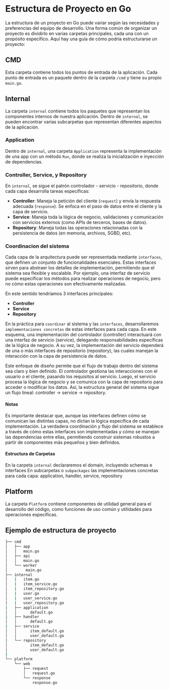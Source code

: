 # Estructura de Proyecto en Go

La estructura de un proyecto en Go puede variar según las necesidades y preferencias del equipo de desarrollo. Una forma común de organizar un proyecto es dividirlo en varias carpetas principales, cada una con un propósito específico. Aquí hay una guía de cómo podría estructurarse un proyecto:

## CMD

Esta carpeta contiene todos los puntos de entrada de la aplicación. Cada punto de entrada es un paquete dentro de la carpeta `/cmd` y tiene su propio `main.go`.


## Internal

La carpeta `internal` contiene todos los paquetes que representan los componentes internos de nuestra aplicación. Dentro de `internal`, se pueden encontrar varias subcarpetas que representan diferentes aspectos de la aplicación.

### Application

Dentro de `internal`, una carpeta `Application` representa la implementación de una app con un método `Run`, donde se realiza la inicialización e inyección de dependencias.


### Controller, Service, y Repository

En `internal`, se sigue el patrón controlador - servicio - repositorio, donde cada capa desarrolla tareas específicas:

- **Controller**: Maneja la petición del cliente (`request`) y envía la respuesta adecuada (`response`). Se enfoca en el paso de datos entre el cliente y la capa de servicio.
- **Service**: Maneja toda la lógica de negocio, validaciones y comunicación con servicios externos (como APIs de terceros, bases de datos).
- **Repository**: Maneja todas las operaciones relacionadas con la persistencia de datos (en memoria, archivos, SGBD, etc).

### Coordinacion del sistema

Cada capa de la arquitectura puede ser representada mediante `interfaces`, que definen un conjunto de funcionalidades esenciales. Estas interfaces sirven para abstraer los detalles de implementación, permitiendo que el sistema sea flexible y escalable. Por ejemplo, una interfaz de servicio puede especificar los métodos para realizar operaciones de negocio, pero no cómo estas operaciones son efectivamente realizadas.

En este sentido tendríamos 3 interfaces principales:
- **Controller**
- **Service**
- **Repository**

En la práctica para `coordinar` al sistema y las `interfaces`, desarrollaremos `implementaciones concretas` de estas interfaces para cada capa. En este esquema, una implementación del controlador (controller) interactuará con una interfaz de servicio (service), delegando responsabilidades específicas de la lógica de negocio. A su vez, la implementación del servicio dependerá de una o más interfaces de repositorio (repository), las cuales manejan la interacción con la capa de persistencia de datos.

Este enfoque de diseño permite que el flujo de trabajo dentro del sistema sea claro y bien definido. El controlador gestiona las interacciones con el usuario o el cliente, pasando los requisitos al servicio. Luego, el servicio procesa la lógica de negocio y se comunica con la capa de repositorio para acceder o modificar los datos. Así, la estructura general del sistema sigue un flujo lineal: controller -> service -> repository.

#### Notas
Es importante destacar que, aunque las interfaces definen cómo se comunican las distintas capas, no dictan la lógica específica de cada implementación.
La verdadera coordinación y flujo del sistema se establece a través de cómo estas interfaces son implementadas y cómo se manejan las dependencias entre ellas, permitiendo construir sistemas robustos a partir de componentes más pequeños y bien definidos.

#### Estructura de Carpetas
En la carpeta `internal` declararemos el domain, incluyendo schemas e interfaces
En subcarpetas o `subpackages` las implementaciones concretas para cada capa: application, handler, service, repository

## Platform

La carpeta `Platform` contiene componentes de utilidad general para el desarrollo del código, como funciones de uso común y utilidades para operaciones específicas.

## Ejemplo de estructura de proyecto

```bash
├── cmd
│   ├── app
│   │   main.go
│   ├── api
│   │   main.go
│   └── worker
│        main.go
├── internal
│   |   item.go
│   |   item_service.go
│   |   item_repository.go
│   |   user.go
│   |   user_service.go
│   |   user_repository.go
|   ├── application
│   │      default.go
|   ├── handler
│   │      default.go
|   ├── service
│   │      item_default.go
│   │      user_default.go
|   └── repository
│          item_default.go
│          user_default.go
|
└── platform
    └── web
        ├── request
        │   request.go
        └── response
            response.go
```